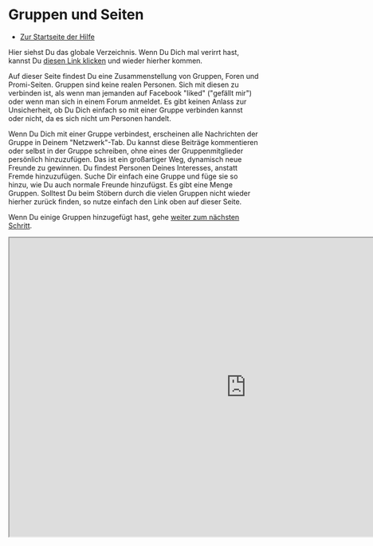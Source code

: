 Gruppen und Seiten 
==========

* [Zur Startseite der Hilfe](help)

Hier siehst Du das globale Verzeichnis. 
Wenn Du Dich mal verirrt hast, kannst Du <a href = "help/Quick-Start-groupsandpages">diesen Link klicken</a> und wieder hierher kommen. 

Auf dieser Seite findest Du eine Zusammenstellung von Gruppen, Foren und Promi-Seiten. Gruppen sind keine realen Personen. 
Sich mit diesen zu verbinden ist, als wenn man jemanden auf Facebook "liked" ("gefällt mir") oder wenn man sich in einem Forum anmeldet. 
Es gibt keinen Anlass zur Unsicherheit, ob Du Dich einfach so mit einer Gruppe verbinden kannst oder nicht, da es sich nicht um Personen handelt.

Wenn Du Dich mit einer Gruppe verbindest, erscheinen alle Nachrichten der Gruppe in Deinem "Netzwerk"-Tab. 
Du kannst diese Beiträge kommentieren oder selbst in der Gruppe schreiben, ohne eines der Gruppenmitglieder persönlich hinzuzufügen. 
Das ist ein großartiger Weg, dynamisch neue Freunde zu gewinnen. 
Du findest Personen Deines Interesses, anstatt Fremde hinzuzufügen. 
Suche Dir einfach eine Gruppe und füge sie so hinzu, wie Du auch normale Freunde hinzufügst. 
Es gibt eine Menge Gruppen. 
Solltest Du beim Stöbern durch die vielen Gruppen nicht wieder hierher zurück finden, so nutze einfach den Link oben auf dieser Seite.

Wenn Du einige Gruppen hinzugefügt hast, gehe <a href="help/Quick-Start-andfinally">weiter zum nächsten Schritt</a>.

<iframe src="http://dir.friendica.com/directory/forum" width="950" height="600"></iframe>


